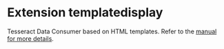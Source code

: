 # Extension templatedisplay

Tesseract Data Consumer based on HTML templates.
Refer to the [manual for more details](https://docs.typo3.org/typo3cms/extensions/templatedisplay/).